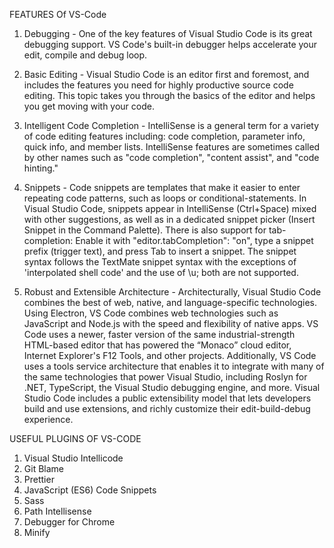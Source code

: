 FEATURES Of VS-Code
1. Debugging - One of the key features of Visual Studio Code is its great debugging support. VS Code's built-in debugger helps accelerate your edit, compile and debug loop.

2. Basic Editing - Visual Studio Code is an editor first and foremost, and includes the features you need for highly productive source code editing. This topic takes you through the basics of the editor and helps you get moving with your code.


3. Intelligent Code Completion - IntelliSense is a general term for a variety of code editing features including: code completion, parameter info, quick info, and member lists. IntelliSense features are sometimes called by other names such as "code completion", "content assist", and "code hinting."

4. Snippets - Code snippets are templates that make it easier to enter repeating code patterns, such as loops or conditional-statements.
In Visual Studio Code, snippets appear in IntelliSense (Ctrl+Space) mixed with other suggestions, as well as in a dedicated snippet picker (Insert Snippet in the Command Palette). There is also support for tab-completion: Enable it with "editor.tabCompletion": "on", type a snippet prefix (trigger text), and press Tab to insert a snippet.
The snippet syntax follows the TextMate snippet syntax with the exceptions of 'interpolated shell code' and the use of \u; both are not supported.

5. Robust and Extensible Architecture - Architecturally, Visual Studio Code combines the best of web, native, and language-specific technologies. Using Electron, VS Code combines web technologies such as JavaScript and Node.js with the speed and flexibility of native apps. VS Code uses a newer, faster version of the same industrial-strength HTML-based editor that has powered the “Monaco” cloud editor, Internet Explorer's F12 Tools, and other projects. Additionally, VS Code uses a tools service architecture that enables it to integrate with many of the same technologies that power Visual Studio, including Roslyn for .NET, TypeScript, the Visual Studio debugging engine, and more.
Visual Studio Code includes a public extensibility model that lets developers build and use extensions, and richly customize their edit-build-debug experience.

USEFUL PLUGINS OF VS-CODE
1. Visual Studio Intellicode
2. Git Blame
3. Prettier
4. JavaScript (ES6) Code Snippets
5. Sass
6. Path Intellisense
7. Debugger for Chrome
8. Minify